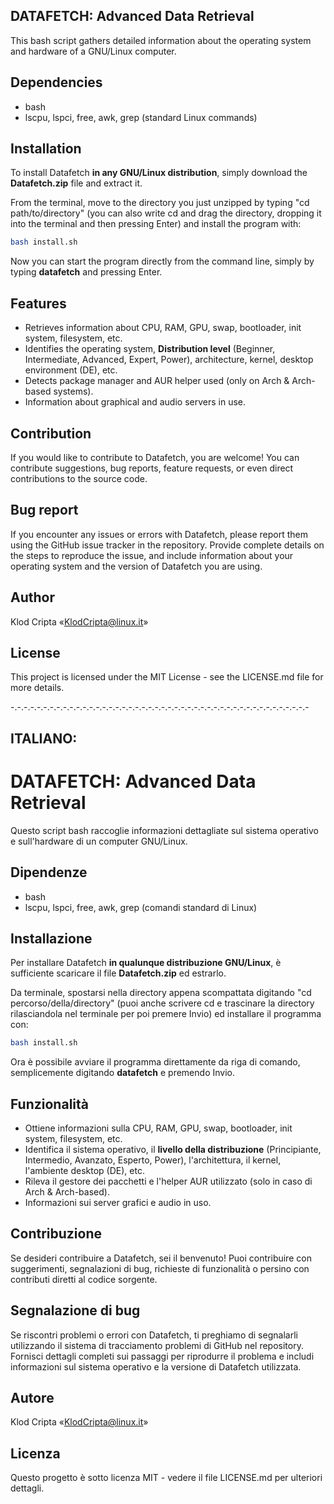 ## DATAFETCH: Advanced Data Retrieval

This bash script gathers detailed information about the operating system and hardware of a GNU/Linux computer.

## Dependencies

- bash
- lscpu, lspci, free, awk, grep (standard Linux commands)

## Installation

To install Datafetch **in any GNU/Linux distribution**, simply download the **Datafetch.zip** file and extract it.

From the terminal, move to the directory you just unzipped by typing "cd path/to/directory" (you can also write cd and drag the directory, dropping it into the terminal and then pressing Enter) and install the program with:
```bash
bash install.sh
```
Now you can start the program directly from the command line, simply by typing **datafetch** and pressing Enter.

## Features

- Retrieves information about CPU, RAM, GPU, swap, bootloader, init system, filesystem, etc.
- Identifies the operating system, **Distribution level** (Beginner, Intermediate, Advanced, Expert, Power), architecture, kernel, desktop environment (DE), etc.
- Detects package manager and AUR helper used (only on Arch & Arch-based systems).
- Information about graphical and audio servers in use.

## Contribution

If you would like to contribute to Datafetch, you are welcome! You can contribute suggestions, bug reports, feature requests, or even direct contributions to the source code.

## Bug report

If you encounter any issues or errors with Datafetch, please report them using the GitHub issue tracker in the repository. Provide complete details on the steps to reproduce the issue, and include information about your operating system and the version of Datafetch you are using.

## Author
Klod Cripta «KlodCripta@linux.it»

## License
This project is licensed under the MIT License - see the LICENSE.md file for more details.

-.-.-.-.-.-.-.-.-.-.-.-.-.-.-.-.-.-.-.-.-.-.-.-.-.-.-.-.-.-.-.-.-.-.-.-.-.-.-.-.-.-.-.-.-.-

## ITALIANO:

# DATAFETCH: Advanced Data Retrieval

Questo script bash raccoglie informazioni dettagliate sul sistema operativo e sull'hardware di un computer GNU/Linux.

## Dipendenze
- bash
- lscpu, lspci, free, awk, grep (comandi standard di Linux)

## Installazione
Per installare Datafetch **in qualunque distribuzione GNU/Linux**, è sufficiente scaricare il file **Datafetch.zip** ed estrarlo. 

Da terminale, spostarsi nella directory appena scompattata digitando "cd percorso/della/directory" (puoi anche scrivere cd e trascinare la directory rilasciandola nel terminale per poi premere Invio) ed installare il programma con:
```bash
bash install.sh
```
Ora è possibile avviare il programma direttamente da riga di comando, semplicemente digitando **datafetch** e premendo Invio.

## Funzionalità
- Ottiene informazioni sulla CPU, RAM, GPU, swap, bootloader, init system, filesystem, etc.
- Identifica il sistema operativo, il **livello della distribuzione** (Principiante, Intermedio, Avanzato, Esperto, Power), l'architettura, il kernel, l'ambiente desktop (DE), etc.
- Rileva il gestore dei pacchetti e l'helper AUR utilizzato (solo in caso di Arch & Arch-based).
- Informazioni sui server grafici e audio in uso.

## Contribuzione

Se desideri contribuire a Datafetch, sei il benvenuto! Puoi contribuire con suggerimenti, segnalazioni di bug, richieste di funzionalità o persino con contributi diretti al codice sorgente.

## Segnalazione di bug

Se riscontri problemi o errori con Datafetch, ti preghiamo di segnalarli utilizzando il sistema di tracciamento problemi di GitHub nel repository. Fornisci dettagli completi sui passaggi per riprodurre il problema e includi informazioni sul sistema operativo e la versione di Datafetch utilizzata.

## Autore
Klod Cripta «KlodCripta@linux.it»

## Licenza
Questo progetto è sotto licenza MIT - vedere il file LICENSE.md per ulteriori dettagli.
